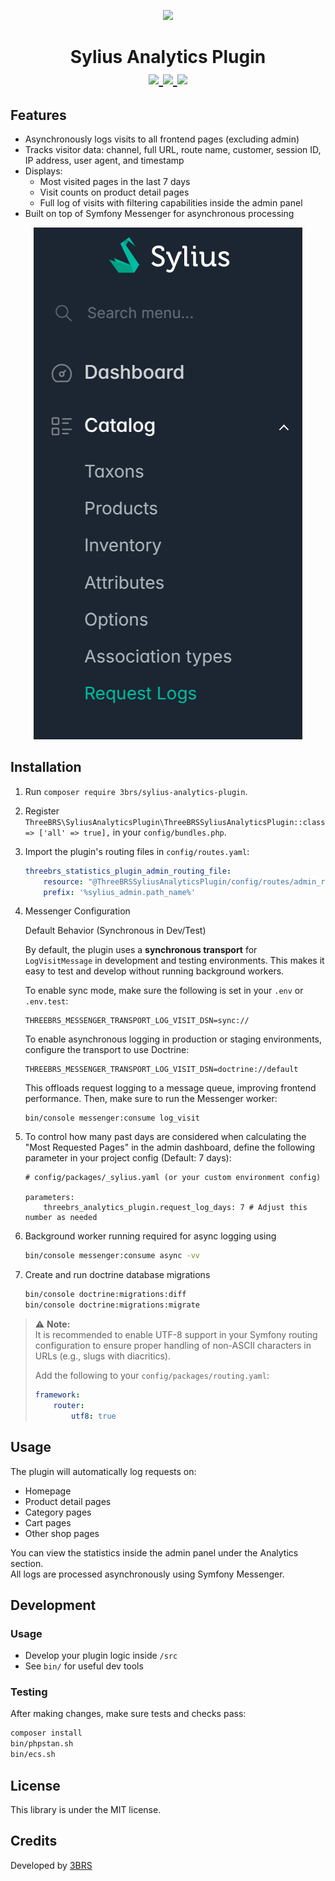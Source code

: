 <p align="center">
    <a href="https://www.3brs.com" target="_blank">
        <img src="https://3brs1.fra1.cdn.digitaloceanspaces.com/3brs/logo/3BRS-logo-sylius-200.png"/>
    </a>
</p>

<h1 align="center">
Sylius Analytics Plugin
<br />
	<a href="https://packagist.org/packages/3brs/sylius-analytics-plugin" title="License" target="_blank">
        <img src="https://img.shields.io/packagist/l/3brs/sylius-analytics-plugin" />
    </a>
    <a href="https://packagist.org/packages/3brs/sylius-analytics-plugin" title="Version" target="_blank">
        <img src="https://img.shields.io/packagist/v/3brs/sylius-analytics-plugin" />
    </a>
    <a href="https://circleci.com/gh/3BRS/sylius-analytics-plugin" title="Build status" target="_blank">
        <img src="https://circleci.com/gh/3BRS/sylius-analytics-plugin.svg?style=shield" />
    </a>
</h1>

## Features

* Asynchronously logs visits to all frontend pages (excluding admin)
* Tracks visitor data: channel, full URL, route name, customer, session ID, IP address, user agent, and timestamp
* Displays:
  - Most visited pages in the last 7 days
  - Visit counts on product detail pages
  - Full log of visits with filtering capabilities inside the admin panel
* Built on top of Symfony Messenger for asynchronous processing

<p align="center">
  <img src="https://github.com/3BRS/sylius-analytics-plugin/blob/AK/doc/admin-dashboard-request-logs.png?raw=true" />
</p>


## Installation

1. Run `composer require 3brs/sylius-analytics-plugin`.
2. Register `ThreeBRS\SyliusAnalyticsPlugin\ThreeBRSSyliusAnalyticsPlugin::class => ['all' => true],` in your `config/bundles.php`.
3. Import the plugin's routing files in `config/routes.yaml`:

    ```yaml
    threebrs_statistics_plugin_admin_routing_file:
        resource: "@ThreeBRSSyliusAnalyticsPlugin/config/routes/admin_routing.yaml"
        prefix: '%sylius_admin.path_name%'
    ```
4. Messenger Configuration

    Default Behavior (Synchronous in Dev/Test)

    By default, the plugin uses a **synchronous transport** for `LogVisitMessage` in development and testing environments. This makes it easy to test and develop without running background workers.

    To enable sync mode, make sure the following is set in your `.env` or `.env.test`:

    ```dotenv
    THREEBRS_MESSENGER_TRANSPORT_LOG_VISIT_DSN=sync://
    ```

    To enable asynchronous logging in production or staging environments, configure the transport to use Doctrine:

    ```dotenv
    THREEBRS_MESSENGER_TRANSPORT_LOG_VISIT_DSN=doctrine://default
    ```

    This offloads request logging to a message queue, improving frontend performance.
    Then, make sure to run the Messenger worker:

    ```dotenv
    bin/console messenger:consume log_visit
    ```





5. To control how many past days are considered when calculating the "Most Requested Pages" in the admin dashboard, define the following parameter in your project config (Default: 7 days):

    ```
    # config/packages/_sylius.yaml (or your custom environment config)

    parameters:
        threebrs_analytics_plugin.request_log_days: 7 # Adjust this number as needed
    ```
6. Background worker running required for async logging using

    ```bash
    bin/console messenger:consume async -vv
    ```
7. Create and run doctrine database migrations

    ```bash
    bin/console doctrine:migrations:diff
    bin/console doctrine:migrations:migrate
    ```
    
> ⚠️ **Note:**  
> It is recommended to enable UTF-8 support in your Symfony routing configuration to ensure proper handling of non-ASCII characters in URLs (e.g., slugs with diacritics).
>
> Add the following to your `config/packages/routing.yaml`:
>
> ```yaml
> framework:
>     router:
>         utf8: true
> ```

## Usage

The plugin will automatically log requests on:

- Homepage
- Product detail pages
- Category pages
- Cart pages
- Other shop pages

You can view the statistics inside the admin panel under the Analytics section.  
All logs are processed asynchronously using Symfony Messenger.

## Development


### Usage

- Develop your plugin logic inside `/src`
- See `bin/` for useful dev tools

### Testing

After making changes, make sure tests and checks pass:

```bash
composer install
bin/phpstan.sh
bin/ecs.sh
```


License
-------
This library is under the MIT license.

Credits
-------
Developed by [3BRS](https://3brs.com)
